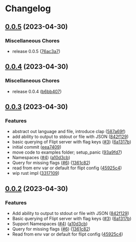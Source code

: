 # Changelog

## [0.0.5](https://github.com/flipt-io/ffs/compare/v0.0.4...v0.0.5) (2023-04-30)


### Miscellaneous Chores

* release 0.0.5 ([76ac3a7](https://github.com/flipt-io/ffs/commit/76ac3a7161b1d98645fd7922c4f4b7408b30786e))

## [0.0.4](https://github.com/flipt-io/ffs/compare/v0.0.3...v0.0.4) (2023-04-30)


### Miscellaneous Chores

* release 0.0.4 ([b6bb407](https://github.com/flipt-io/ffs/commit/b6bb4077500b91c0e5a262e17869242ef4905f89))

## [0.0.3](https://github.com/flipt-io/ffs/compare/v0.0.2...v0.0.3) (2023-04-30)


### Features

* abstract out language and file, introduce clap ([587a69f](https://github.com/flipt-io/ffs/commit/587a69fc386d3e3bfaba031e4f4d6c571b7daf37))
* add ability to output to stdout or file with JSON ([842f129](https://github.com/flipt-io/ffs/commit/842f12915c14a329decbd41da6fd3d2e119ebe9d))
* basic querying of Flipt server with flag keys ([#3](https://github.com/flipt-io/ffs/issues/3)) ([6a1317b](https://github.com/flipt-io/ffs/commit/6a1317bb5a1c26d930b766e46777a2fe1764e0be))
* initial commit ([eea7409](https://github.com/flipt-io/ffs/commit/eea74096bd1b0e77d74ed20b07f90c8b0a468b78))
* move code to examples folder; setup_panic ([93a9fd7](https://github.com/flipt-io/ffs/commit/93a9fd7e7817a8b32e7f95cf943a57619a6543b1))
* Namespaces ([#4](https://github.com/flipt-io/ffs/issues/4)) ([a10d3cb](https://github.com/flipt-io/ffs/commit/a10d3cb893be703f3a844e8b6494631b6f93dfb4))
* Query for missing flags ([#6](https://github.com/flipt-io/ffs/issues/6)) ([1361c82](https://github.com/flipt-io/ffs/commit/1361c82e4be0ddc54b6a0e01e8dcc67f01fec43d))
* read from env var or default for flipt config ([45925c4](https://github.com/flipt-io/ffs/commit/45925c43ab264c575fbddcd27056ea162608abdf))
* wip rust impl ([3317109](https://github.com/flipt-io/ffs/commit/33171095fc554e449e2f5b6874fa1ee72eec1665))

## [0.0.2](https://github.com/flipt-io/ffs/compare/ffs-v0.0.1...ffs-v0.0.2) (2023-04-30)

### Features

- Add ability to output to stdout or file with JSON ([842f129](https://github.com/flipt-io/ffs/commit/842f12915c14a329decbd41da6fd3d2e119ebe9d))
- Basic querying of Flipt server with flag keys ([#3](https://github.com/flipt-io/ffs/issues/3)) ([6a1317b](https://github.com/flipt-io/ffs/commit/6a1317bb5a1c26d930b766e46777a2fe1764e0be))
- Support Namespaces ([#4](https://github.com/flipt-io/ffs/issues/4)) ([a10d3cb](https://github.com/flipt-io/ffs/commit/a10d3cb893be703f3a844e8b6494631b6f93dfb4))
- Query for missing flags ([#6](https://github.com/flipt-io/ffs/issues/6)) ([1361c82](https://github.com/flipt-io/ffs/commit/1361c82e4be0ddc54b6a0e01e8dcc67f01fec43d))
- Read from env var or default for flipt config ([45925c4](https://github.com/flipt-io/ffs/commit/45925c43ab264c575fbddcd27056ea162608abdf))

